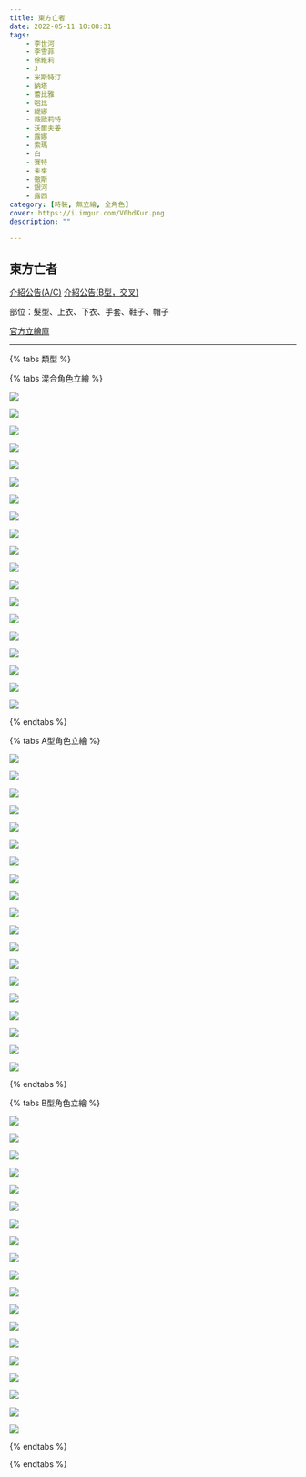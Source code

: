 ```yaml
---
title: 東方亡者
date: 2022-05-11 10:08:31
tags:
    - 李世河
    - 李雪菲
    - 徐維莉
    - J
    - 米斯特汀
    - 納塔
    - 蕾比雅
    - 哈比
    - 緹娜
    - 薇歐莉特
    - 沃爾夫姜
    - 露娜
    - 索瑪
    - 白
    - 賽特
    - 未來
    - 徹斯
    - 銀河
    - 露西
category: [時裝, 無立繪, 全角色]
cover: https://i.imgur.com/V0hdKur.png
description: ""

---
```

## 東方亡者

[介紹公告(A/C)](https://cls.mangot5.com/game/cls/news/detail?contentNo=49275)
[介紹公告(B型，交叉)](https://cls.mangot5.com/game/cls/news/detail?contentNo=49266)

部位：髮型、上衣、下衣、手套、鞋子、帽子

[官方立繪庫](https://closers.nexon.com/Pds/FanSiteKit)

---

{% tabs 類型 %}
<!-- tab A型時裝 -->
{% tabs 混合角色立繪 %}
<!-- tab 李世河(Seha)-->
![](https://i.imgur.com/4wRjZQY.png)
<!-- endtab -->
<!-- tab 李雪菲(Seulbi)-->
![](https://i.imgur.com/pn95gzI.png)
<!-- endtab -->
<!-- tab 徐維莉(Yuri)-->
![](https://i.imgur.com/DtFnTpV.png)
<!-- endtab -->
<!-- tab J-->
![](https://i.imgur.com/Yewf58p.png)
<!-- endtab -->
<!-- tab 米斯特汀(Tein)-->
![](https://i.imgur.com/jC9QUvV.png)
<!-- endtab -->
<!-- tab 納塔(Nata)-->
![](https://i.imgur.com/yXyntHs.png)
<!-- endtab -->
<!-- tab 蕾比雅(Levia)-->
![](https://i.imgur.com/HiRAtQl.png)
<!-- endtab -->
<!-- tab 哈比(Harpy)-->
![](https://i.imgur.com/f0UdwPg.png)
<!-- endtab -->
<!-- tab 緹娜(Tina)-->
![](https://i.imgur.com/X5OD7Rb.png)
<!-- endtab -->
<!-- tab 薇歐莉特(Violet)-->
![](https://i.imgur.com/FTG7pFL.png)
<!-- endtab -->
<!-- tab 沃爾夫姜(Wolfgang)-->
![](https://i.imgur.com/m8V7SHF.png)
<!-- endtab -->
<!-- tab 露娜(Luna)-->
![](https://i.imgur.com/0TB823y.png)
<!-- endtab -->
<!-- tab 索瑪(Soma)-->
![](https://i.imgur.com/cy5iWSc.png)
<!-- endtab -->
<!-- tab 白(Bai)-->
![](https://i.imgur.com/cx1J4To.png)
<!-- endtab -->
<!-- tab 賽特(Seth)-->
![](https://i.imgur.com/WHuGwua.png)
<!-- endtab -->
<!-- tab 未來(Mirae)-->
![](https://i.imgur.com/V0hdKur.png)
<!-- endtab -->
<!-- tab 徹斯(Chulsoo)-->
![](https://i.imgur.com/wStZBMP.png)
<!-- endtab -->
<!-- tab 銀河(Eunha)-->
![](https://i.imgur.com/YqDuMrQ.png)
<!-- endtab -->
<!-- tab 露西(Lucy)-->
![](https://i.imgur.com/tsnLOhO.png)
<!-- endtab -->
{% endtabs %}
<!-- endtab -->

<!-- tab B型時裝 -->
{% tabs A型角色立繪 %}
<!-- tab 李世河(Seha)-->
![](https://i.imgur.com/0jgpA9r.png)
<!-- endtab -->
<!-- tab 李雪菲(Seulbi)-->
![](https://i.imgur.com/LBR2KaD.png)
<!-- endtab -->
<!-- tab 徐維莉(Yuri)-->
![](https://i.imgur.com/iZMXwJq.png)
<!-- endtab -->
<!-- tab J-->
![](https://i.imgur.com/t7qmWEx.png)
<!-- endtab -->
<!-- tab 米斯特汀(Tein)-->
![](https://i.imgur.com/7SjhZtV.png)
<!-- endtab -->
<!-- tab 納塔(Nata)-->
![](https://i.imgur.com/bz7bkVy.png)
<!-- endtab -->
<!-- tab 蕾比雅(Levia)-->
![](https://i.imgur.com/hvNqq0b.png)
<!-- endtab -->
<!-- tab 哈比(Harpy)-->
![](https://i.imgur.com/voLe2yg.png)
<!-- endtab -->
<!-- tab 緹娜(Tina)-->
![](https://i.imgur.com/fOoBu2L.png)
<!-- endtab -->
<!-- tab 薇歐莉特(Violet)-->
![](https://i.imgur.com/3vq8Jlk.png)
<!-- endtab -->
<!-- tab 沃爾夫姜(Wolfgang)-->
![](https://i.imgur.com/hzI5mDO.png)
<!-- endtab -->
<!-- tab 露娜(Luna)-->
![](https://i.imgur.com/cXNSsYd.png)
<!-- endtab -->
<!-- tab 索瑪(Soma)-->
![](https://i.imgur.com/ocobxvk.png)
<!-- endtab -->
<!-- tab 白(Bai)-->
![](https://i.imgur.com/7I1YSgB.png)
<!-- endtab -->
<!-- tab 賽特(Seth)-->
![](https://i.imgur.com/a4hCs1H.png)
<!-- endtab -->
<!-- tab 未來(Mirae)-->
![](https://i.imgur.com/TXcsnUK.png)
<!-- endtab -->
<!-- tab 徹斯(Chulsoo)-->
![](https://i.imgur.com/m04MRd9.png)
<!-- endtab -->
<!-- tab 銀河(Eunha)-->
![](https://i.imgur.com/fwGW1AU.png)
<!-- endtab -->
<!-- tab 露西(Lucy)-->
![](https://i.imgur.com/38ljLj1.png)
<!-- endtab -->
{% endtabs %}
<!-- endtab -->

<!-- tab C型時裝 -->
{% tabs B型角色立繪 %}
<!-- tab 李世河(Seha)-->
![](https://i.imgur.com/iI4fKRR.png)
<!-- endtab -->
<!-- tab 李雪菲(Seulbi)-->
![](https://i.imgur.com/eZqXiOQ.png)
<!-- endtab -->
<!-- tab 徐維莉(Yuri)-->
![](https://i.imgur.com/AnRJuOR.png)
<!-- endtab -->
<!-- tab J-->
![](https://i.imgur.com/Jpp8dcI.png)
<!-- endtab -->
<!-- tab 米斯特汀(Tein)-->
![](https://i.imgur.com/GEsMo1M.png)
<!-- endtab -->
<!-- tab 納塔(Nata)-->
![](https://i.imgur.com/04fHqLY.png)
<!-- endtab -->
<!-- tab 蕾比雅(Levia)-->
![](https://i.imgur.com/L9p9Eh1.png)
<!-- endtab -->
<!-- tab 哈比(Harpy)-->
![](https://i.imgur.com/A5dUwW1.png)
<!-- endtab -->
<!-- tab 緹娜(Tina)-->
![](https://i.imgur.com/aRVtXMs.png)
<!-- endtab -->
<!-- tab 薇歐莉特(Violet)-->
![](https://i.imgur.com/T6G9N7t.png)
<!-- endtab -->
<!-- tab 沃爾夫姜(Wolfgang)-->
![](https://i.imgur.com/h79S94u.png)
<!-- endtab -->
<!-- tab 露娜(Luna)-->
![](https://i.imgur.com/9Abrm4O.png)
<!-- endtab -->
<!-- tab 索瑪(Soma)-->
![](https://i.imgur.com/F7XOwo6.png)
<!-- endtab -->
<!-- tab 白(Bai)-->
![](https://i.imgur.com/A4nkhBB.png)
<!-- endtab -->
<!-- tab 賽特(Seth)-->
![](https://i.imgur.com/K5ryjpo.png)
<!-- endtab -->
<!-- tab 未來(Mirae)-->
![](https://i.imgur.com/Ae02Rwe.png)
<!-- endtab -->
<!-- tab 徹斯(Chulsoo)-->
![](https://i.imgur.com/pYsOMtv.png)
<!-- endtab -->
<!-- tab 銀河(Eunha)-->
![](https://i.imgur.com/hmqhLBm.png)
<!-- endtab -->
<!-- tab 露西(Lucy)-->
![](https://i.imgur.com/3QhG8Iw.png)
<!-- endtab -->
{% endtabs %}
<!-- endtab -->

{% endtabs %}
